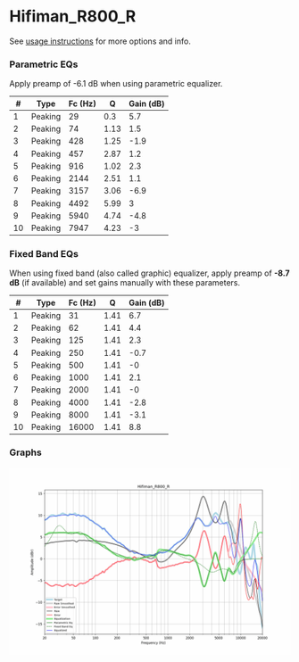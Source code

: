 # Hifiman_R800_R
See [usage instructions](https://github.com/jaakkopasanen/AutoEq#usage) for more options and info.

### Parametric EQs
Apply preamp of -6.1 dB when using parametric equalizer.

|   # | Type    |   Fc (Hz) |    Q |   Gain (dB) |
|-----|---------|-----------|------|-------------|
|   1 | Peaking |        29 | 0.3  |         5.7 |
|   2 | Peaking |        74 | 1.13 |         1.5 |
|   3 | Peaking |       428 | 1.25 |        -1.9 |
|   4 | Peaking |       457 | 2.87 |         1.2 |
|   5 | Peaking |       916 | 1.02 |         2.3 |
|   6 | Peaking |      2144 | 2.51 |         1.1 |
|   7 | Peaking |      3157 | 3.06 |        -6.9 |
|   8 | Peaking |      4492 | 5.99 |         3   |
|   9 | Peaking |      5940 | 4.74 |        -4.8 |
|  10 | Peaking |      7947 | 4.23 |        -3   |

### Fixed Band EQs
When using fixed band (also called graphic) equalizer, apply preamp of **-8.7 dB** (if available) and set gains manually with these parameters.

|   # | Type    |   Fc (Hz) |    Q |   Gain (dB) |
|-----|---------|-----------|------|-------------|
|   1 | Peaking |        31 | 1.41 |         6.7 |
|   2 | Peaking |        62 | 1.41 |         4.4 |
|   3 | Peaking |       125 | 1.41 |         2.3 |
|   4 | Peaking |       250 | 1.41 |        -0.7 |
|   5 | Peaking |       500 | 1.41 |        -0   |
|   6 | Peaking |      1000 | 1.41 |         2.1 |
|   7 | Peaking |      2000 | 1.41 |        -0   |
|   8 | Peaking |      4000 | 1.41 |        -2.8 |
|   9 | Peaking |      8000 | 1.41 |        -3.1 |
|  10 | Peaking |     16000 | 1.41 |         8.8 |

### Graphs
![](./Hifiman_R800_R.png)
